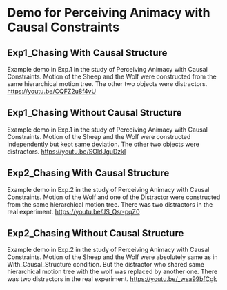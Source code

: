 # Demo for Perceiving Animacy with Causal Constraints

## Exp1_Chasing With Causal Structure
Example demo in Exp.1 in the study of Perceiving Animacy with Causal Constraints. Motion of the Sheep and the Wolf were constructed from the same hierarchical motion tree. The other two objects were distractors.
https://youtu.be/CQFZ2u8f4vU

## Exp1_Chasing Without Causal Structure
Example demo in Exp.1 in the study of Perceiving Animacy with Causal Constraints. Motion of the Sheep and the Wolf were constructed independently but kept same deviation. The other two objects were distractors.
https://youtu.be/SOldJguDzkI

## Exp2_Chasing With Causal Structure
Example demo in Exp.2 in the study of Perceiving Animacy with Causal Constraints. Motion of the Wolf and one of the Distractor were constructed from the same hierarchical motion tree. There was two distractors in the real experiment.
https://youtu.be/JS_Qsr-pqZ0

## Exp2_Chasing Without Causal Structure
Example demo in Exp.2 in the study of Perceiving Animacy with Causal Constraints. Motion of the Sheep and the Wolf were absolutely same as in With_Causal_Structure condition. But the distractor who shared same hierarchical motion tree with the wolf was replaced by another one. There was two distractors in the real experiment.
https://youtu.be/_wsa99bfCgk
